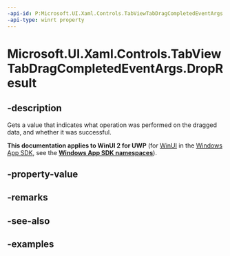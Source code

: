 ```yaml
---
-api-id: P:Microsoft.UI.Xaml.Controls.TabViewTabDragCompletedEventArgs.DropResult
-api-type: winrt property
---
```


# Microsoft.UI.Xaml.Controls.TabViewTabDragCompletedEventArgs.DropResult

<!--
public Windows.ApplicationModel.DataTransfer.DataPackageOperation DropResult { get; }
-->

## -description

Gets a value that indicates what operation was performed on the dragged data, and whether it was successful.

**This documentation applies to WinUI 2 for UWP** (for [WinUI](/windows/apps/winui/winui3/) in the [Windows App SDK](/windows/apps/windows-app-sdk/), see the **[Windows App SDK namespaces](/windows/windows-app-sdk/api/winrt/)**).

## -property-value

## -remarks

## -see-also

## -examples

